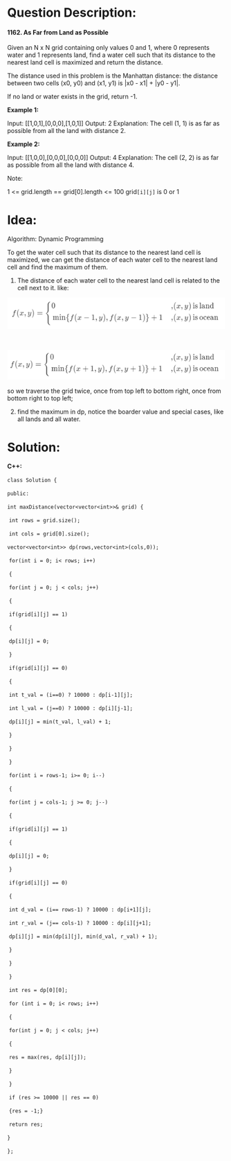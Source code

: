 # Question Description:

#### 1162. As Far from Land as Possible

Given an N x N grid containing only values 0 and 1, where 0 represents water and 1 represents land, find a water cell such that its distance to the nearest land cell is maximized and return the distance.

The distance used in this problem is the Manhattan distance: the distance between two cells (x0, y0) and (x1, y1) is |x0 - x1| + |y0 - y1|.

If no land or water exists in the grid, return -1.

**Example 1:**

Input: [[1,0,1],[0,0,0],[1,0,1]]
Output: 2
Explanation: 
The cell (1, 1) is as far as possible from all the land with distance 2.

**Example 2:**

Input: [[1,0,0],[0,0,0],[0,0,0]]
Output: 4
Explanation: 
The cell (2, 2) is as far as possible from all the land with distance 4.


Note:

1 <= grid.length == grid[0].length <= 100
grid`[i][j]` is 0 or 1

# Idea:

Algorithm: Dynamic Programming

To get the water cell such that its distance to the nearest land cell is maximized, we can get the distance of each water cell to  the nearest land cell and find the maximum of them. 

1.  The distance of each water cell to  the nearest land cell is related to the cell next to it. like:

   <img src="form1.png" alt="form1" style="zoom:100%;" />

   ​	

   ![form2](form2.png)

   so we traverse the grid twice, once from top left to bottom right, once from bottom right to top left;

2. find the maximum in dp, notice the boarder value and special cases, like all lands and all water. 

# Solution:

**C++:**

`class Solution {`

`public:`

  `int maxDistance(vector<vector<int>>& grid) {`

​    `int rows = grid.size();`

​    `int cols = grid[0].size();`

​    `vector<vector<int>> dp(rows,vector<int>(cols,0));`

​    `for(int i = 0; i< rows; i++)`

​    `{`

​      `for(int j = 0; j < cols; j++)`

​      `{`

​        `if(grid[i][j] == 1)`

​        `{`

​          `dp[i][j] = 0;`

​        `}`

​        `if(grid[i][j] == 0)`

​        `{`

​         `int t_val = (i==0) ? 10000 : dp[i-1][j];`

​         `int l_val = (j==0) ? 10000 : dp[i][j-1];`

​         `dp[i][j] = min(t_val, l_val) + 1;`

​        `}`

​      `}`

​    `}`

​    `for(int i = rows-1; i>= 0; i--)`

​    `{`

​      `for(int j = cols-1; j >= 0; j--)`

​      `{`

​        `if(grid[i][j] == 1)`

​        `{`

​          `dp[i][j] = 0;`

​        `}`

​        `if(grid[i][j] == 0)`

​        `{`

​         `int d_val = (i== rows-1) ? 10000 : dp[i+1][j];`

​         `int r_val = (j== cols-1) ? 10000 : dp[i][j+1];`

​         `dp[i][j] = min(dp[i][j], min(d_val, r_val) + 1);`

​        `}`

​      `}`

​    `}`

​    `int res = dp[0][0];`

​    `for (int i = 0; i< rows; i++)`

​    `{`

​       `for(int j = 0; j < cols; j++)`

​       `{`

​        `res = max(res, dp[i][j]);`

​       `}`    

​    `}`

​    `if (res >= 10000 || res == 0)`

​    `{res = -1;}`

​    `return res;`

  `}`

`};`